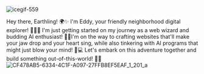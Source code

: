 
![icegif-559](https://github.com/Eddy-Prime/Eddy-Prime/assets/115990699/3faabc59-baf0-468b-8f34-21ca4c7f2c81)

Hey there, Earthling! 🌍✨ I'm Eddy, your friendly neighborhood digital explorer! 👨‍💻🚀 I'm just getting started on my journey as a web wizard and budding AI enthusiast! 🤖💡I'm on the way to crafting websites that'll make your jaw drop and your heart sing, while also tinkering with AI programs that might just blow your mind! 🎉💻 Let's embark on this adventure together and build something out-of-this-world! 🌌👾
![CF478AB5-6334-4C1F-A097-27FFB8EF5EAF_1_201_a](https://github.com/user-attachments/assets/1001879c-1956-49b8-ac04-a6fcc29f2289)
